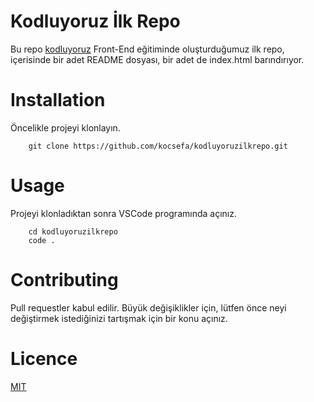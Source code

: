 # **Kodluyoruz İlk Repo**
Bu repo [kodluyoruz](https://app.patika.dev/courses/git/odev1) Front-End eğitiminde oluşturduğumuz ilk repo, içerisinde bir adet README dosyası, bir adet de index.html barındırıyor.

# **Installation**
Öncelikle projeyi klonlayın.

        git clone https://github.com/kocsefa/kodluyoruzilkrepo.git

# **Usage**
Projeyi klonladıktan sonra VSCode programında açınız.

        cd kodluyoruzilkrepo
        code .

# **Contributing**
Pull requestler kabul edilir. Büyük değişiklikler için, lütfen önce neyi değiştirmek istediğinizi tartışmak için bir konu açınız.

# **Licence**

[MIT](./LICENSE)